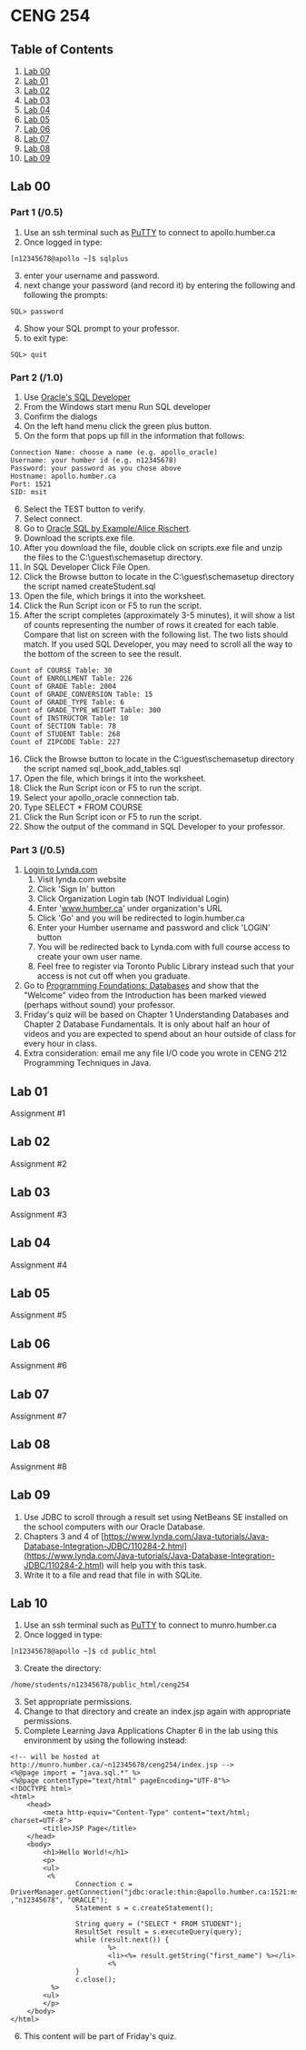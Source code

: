 # CENG 254

## Table of Contents
1. [Lab 00](#lab-00)
2. [Lab 01](#lab-01)
3. [Lab 02](#lab-02)
4. [Lab 03](#lab-03)
5. [Lab 04](#lab-04)
6. [Lab 05](#lab-05)
7. [Lab 06](#lab-06)
8. [Lab 07](#lab-07)
9. [Lab 08](#lab-08)
10. [Lab 09](#lab-09)

## Lab 00

### Part 1 (/0.5)
1. Use an ssh terminal such as <a href="https://www.chiark.greenend.org.uk/~sgtatham/putty/latest.html">PuTTY</a> to connect to apollo.humber.ca
2. Once logged in type:
```
[n12345678@apollo ~]$ sqlplus
```
3. enter your username and password.   
4. next change your password (and record it) by entering the following and following the prompts:
```
SQL> password
```
4. Show your SQL prompt to your professor.
5. to exit type:
```
SQL> quit 
```

### Part 2 (/1.0)
1. Use <a href="http://www.oracle.com/technetwork/developer-tools/sql-developer/downloads/index.html">Oracle's SQL Developer</a>   
2. From the Windows start menu Run SQL developer  
3. Confirm the dialogs   
4. On the left hand menu click the green plus button.  
5. On the form that pops up fill in the information that follows:
```
Connection Name: choose a name (e.g. apollo_oracle)
Username: your humber id (e.g. n12345678)
Password: your password as you chose above
Hostname: apollo.humber.ca
Port: 1521
SID: msit
```
6. Select the TEST button to verify.   
7. Select connect.
8. Go to <a href="http://www.oraclesqlbyexample.com/download-the-sample-database.html">Oracle SQL by Example/Alice Rischert</a>.
9. Download the scripts.exe​ file.
10. After you download the file, double click on scripts.exe file and unzip the files to the C:\guest\schemasetup directory.
11. In SQL Developer Click File Open.
12. Click the Browse button to locate in the C:\guest\schemasetup directory the script named createStudent.sql
13. Open the file, which brings it into the worksheet.
14. Click the Run Script icon or F5 to run the script.
15. After the script completes (approximately 3-5 minutes), it will show a list of
counts representing the number of rows it created for each table. Compare
that list on screen with the following list. The two lists should match. If you
used SQL Developer, you may need to scroll all the way to the bottom of the
screen to see the result.
```
Count of COURSE Table: 30
Count of ENROLLMENT Table: 226
Count of GRADE Table: 2004
Count of GRADE_CONVERSION Table: 15
Count of GRADE_TYPE Table: 6
Count of GRADE_TYPE_WEIGHT Table: 300
Count of INSTRUCTOR Table: 10
Count of SECTION Table: 78
Count of STUDENT Table: 268
Count of ZIPCODE Table: 227
```
16. Click the Browse button to locate in the C:\guest\schemasetup directory the script named sql_book_add_tables.sql
17. Open the file, which brings it into the worksheet.
18. Click the Run Script icon or F5 to run the script.
19. Select your apollo_oracle connection tab.
20. Type SELECT * FROM COURSE
21. Click the Run Script icon or F5 to run the script.
22. Show the output of the command in SQL Developer to your professor.

### Part 3 (/0.5)
1. [Login to Lynda.com](https://login.humber.ca/cas/login?service=https://www.lynda.com/portal/humber)  
    1. Visit lynda.com website
    2. Click 'Sign In' button
    3. Click Organization Login tab (NOT Individual Login)
    4. Enter 'www.humber.ca' under organization's URL
    5. Click 'Go' and you will be redirected to login.humber.ca
    6. Enter your Humber username and password and click 'LOGIN' button
    7. You will be redirected back to Lynda.com with full course access to create your own user name.
    8. Feel free to register via Toronto Public Library instead such that your access is not cut off when you graduate.
2. Go to [Programming Foundations: Databases](https://www.lynda.com/Programming-Foundations-tutorials/Foundations-Programming-Databases/412845-2.html) and show that the "Welcome" video from the Introduction has been marked viewed (perhaps without sound) your professor.
3. Friday's quiz will be based on Chapter 1 Understanding Databases and Chapter 2 Database Fundamentals. It is only about half an hour of videos and you are expected to spend about an hour outside of class for every hour in class.
4. Extra consideration: email me any file I/O code you wrote in CENG 212 Programming Techniques in Java.

## Lab 01
Assignment #1

## Lab 02
Assignment #2

## Lab 03
Assignment #3

## Lab 04
Assignment #4

## Lab 05
Assignment #5

## Lab 06
Assignment #6

## Lab 07
Assignment #7

## Lab 08
Assignment #8

## Lab 09
1. Use JDBC to scroll through a result set using NetBeans SE installed on the
school computers with our Oracle Database.
2. Chapters 3 and 4 of [https://www.lynda.com/Java-tutorials/Java-Database-Integration-JDBC/110284-2.html](https://www.lynda.com/Java-tutorials/Java-Database-Integration-JDBC/110284-2.html)
will help you with this task.
3. Write it to a file and read that file in with SQLite.

## Lab 10
1. Use an ssh terminal such as <a href="https://www.chiark.greenend.org.uk/~sgtatham/putty/latest.html">PuTTY</a> to connect to munro.humber.ca
2. Once logged in type:
```
[n12345678@apollo ~]$ cd public_html
```
3. Create the directory:
```
/home/students/n12345678/public_html/ceng254
```
3. Set appropriate permissions.
4. Change to that directory and create an index.jsp again with appropriate permissions.
5. Complete Learning Java Applications Chapter 6 in the lab using this environment by using the following instead:
```
<!-- will be hosted at http://munro.humber.ca/~n12345678/ceng254/index.jsp -->
<%@page import = "java.sql.*" %>
<%@page contentType="text/html" pageEncoding="UTF-8"%>
<!DOCTYPE html>
<html>
    <head>
        <meta http-equiv="Content-Type" content="text/html; charset=UTF-8">
        <title>JSP Page</title>
    </head>
    <body>
        <h1>Hello World!</h1>
        <p>
        <ul>
         <%
                Connection c = DriverManager.getConnection("jdbc:oracle:thin:@apollo.humber.ca:1521:msit" ,"n12345678", "ORACLE");
                Statement s = c.createStatement();

                String query = ("SELECT * FROM STUDENT");
                ResultSet result = s.executeQuery(query);
                while (result.next()) {
                        %>
                        <li><%= result.getString("first_name") %></li>
                        <%
                }
                c.close();
          %>
        <ul>
        </p>
    </body>
</html>
```
6. This content will be part of Friday's quiz.
